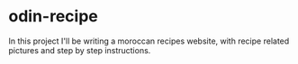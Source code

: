 # odin-recipe
In this project I'll be writing a moroccan recipes website, with recipe related pictures and step by step instructions.